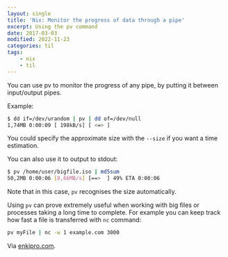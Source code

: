 ```yaml
---
layout: single
title: 'Nix: Monitor the progress of data through a pipe'
excerpt: Using the pv command
date: 2017-03-03
modified: 2022-11-23
categories: til
tags:
    - nix
    - til
---
```


You can use pv to monitor the progress of any pipe, by putting it between input/output
pipes.

Example:

```bash
$ dd if=/dev/urandom | pv | dd of=/dev/null
1,74MB 0:00:09 [ 198kB/s] [ <=> ]
```

You could specify the approximate size with the `--size` if you want a time estimation.

You can also use it to output to stdout:

```bash
$ pv /home/user/bigfile.iso | md5sum
50,2MB 0:00:06 [8,66MB/s] [==>  ] 49% ETA 0:00:06
```

Note that in this case, `pv` recognises the size automatically.

Using `pv` can prove extremely useful when working with big files or processes taking
a long time to complete.
For example you can keep track how fast a file is transferred with `nc` command:

```bash
pv myFile | nc -w 1 example.com 3000
```

Via [enkipro.com](https://app.enkipro.com/#/insight/55b0304dc629433100344a89).

